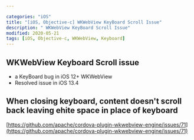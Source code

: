```yaml
---

categories: "iOS"
title: "[iOS, Objective-c] WKWebView KeyBoard Scroll Issue"
description: " WKWebView KeyBoard Scroll Issue"
modified: 2020-05-21
tags: [iOS, Objective-c, WKWebView, Keyboard]
---
```


## WKWebView Keyboard Scroll issue
- a KeyBoard bug in iOS 12+ WKWebView
- Resolved issue in iOS 13.4

## When closing keyboard, content doesn't scroll back leaving ehite space in place of keyboard
[https://github.com/apache/cordova-plugin-wkwebview-engine/issues/71](https://github.com/apache/cordova-plugin-wkwebview-engine/issues/71)
